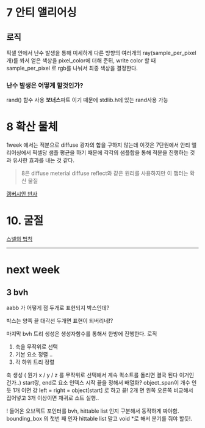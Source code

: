 # 7 안티 앨리어싱

## 로직
픽샐 안에서 난수 발생을 통해 미세하게 다른 방향의 여러개의 ray(sample_per_pixel개)를 쏴서 얻은 색상을 pixel_color에 더해 준뒤, write color 할 때 sample_per_pixel 로 rgb를 나눠서 최종 색상을 결정한다.

### 난수 발생은 어떻게 할것인가?

rand() 함수 사용
**보너스**파트 이기 때문에 stdlib.h에 있는 rand사용 가능

# 8 확산 물체

1week 에서는 적분으로 diffuse 광자의 합을 구하지 않는데 이것은
7단원에서 안티 앨리어싱에서 픽셀당 샘플 평균을 하기 때문에 각각의 샘플합을 통해 적분을 진행하는 것과 유사한 효과를 내는 것 같다.
> 8은 diffuse meterial diffuse reflect와 같은 원리를 사용하지만 이 챕터는 확산 물질

[램버시안 반사](https://iskim3068.tistory.com/75)

# 10. 굴절

[스넬의 법칙](https://m.blog.naver.com/wa1998/221797520878)


---
# next week

## 3 bvh

aabb 가 어떻게 점 두개로 표현되지 박스인데?

박스는 양쪽 끝 대각선 두개면 표현이 되버리네!?

마지막 bvh 트리 생성은
생성자함수를 통해서 한방에 진행한다.
로직

1. 축을 무작위로 선택
2. 기본 요소 정렬 ..
3. 각 하위 트리 정렬

축 생성 ( 뭔가 x / y / z 를 무작위로 선택해서 계속 퀵소트를 돌리면 결국 된다 이거인건가..)
start랑, end로 요소 인덱스 시작 끝을 정해서 배열화?
object_span이 개수 인듯
1개 이면 걍 left = right = object[start] 로 하고 끝!
2개 면 왼쪽 오른쪽 비교해서 집어넣고
3개 이상이면 재귀로 소트 실행..

! 들어온 오브젝트 포인터를  bvh, hittable list 인지 구분해서 동작하게 짜야함.
bounding_box 의 첫번 째 인자 hittable list 말고 void *로 해서 분기를 줘야 할듯!. 